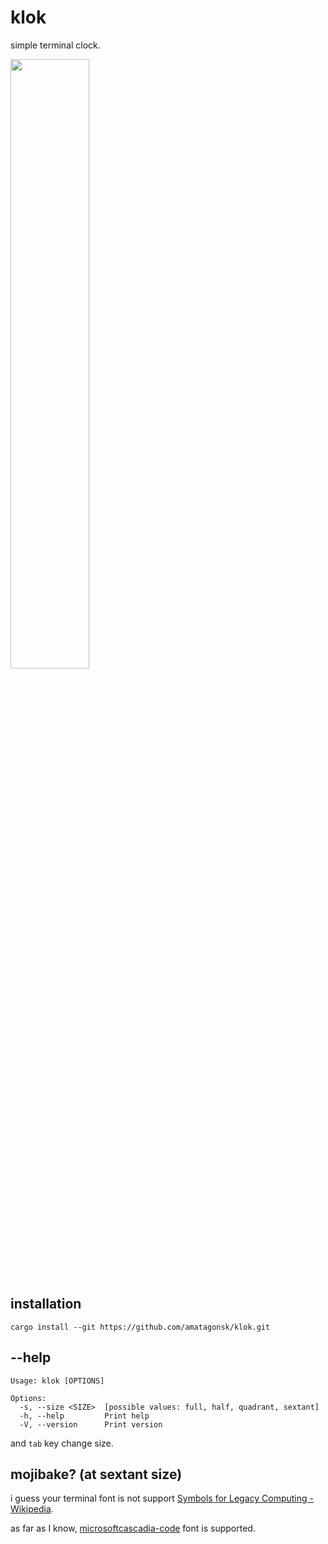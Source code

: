 # klok

simple terminal clock.

<img src="https://raw.githubusercontent.com/amatagonsk/klok/master/img/demo.avif" width="50%" />

## installation

```
cargo install --git https://github.com/amatagonsk/klok.git
```


## --help

```
Usage: klok [OPTIONS]

Options:
  -s, --size <SIZE>  [possible values: full, half, quadrant, sextant]
  -h, --help         Print help
  -V, --version      Print version
```

and `tab` key change size.

## mojibake? (at sextant size)

i guess your terminal font is not support [Symbols for Legacy Computing - Wikipedia](https://en.wikipedia.org/wiki/Symbols_for_Legacy_Computing).

as far as I know, [microsoftcascadia-code](https://github.com/microsoft/cascadia-code) font is supported.

